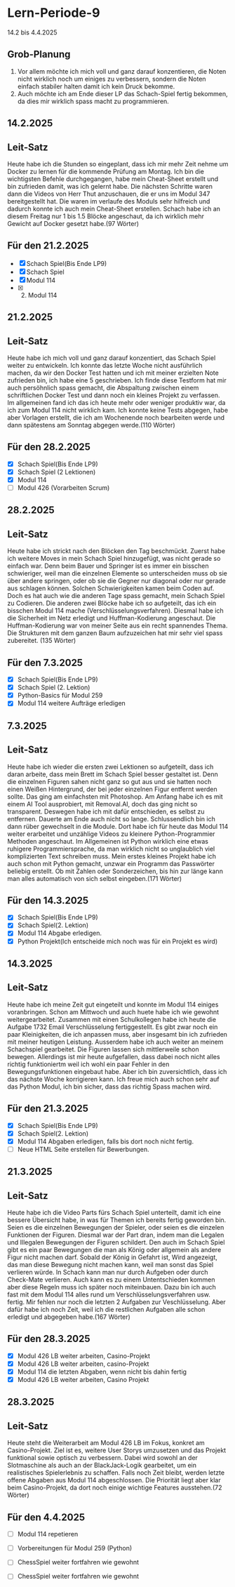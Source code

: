 # Lern-Periode-9

14.2 bis 4.4.2025

## Grob-Planung

1. Vor allem möchte ich mich voll und ganz darauf konzentieren, die Noten nicht wirklich noch um einiges zu verbessern, sondern die Noten einfach stabiler halten damit ich kein Druck bekomme.
2. Auch möchte ich am Ende dieser LP das Schach-Spiel fertig bekommen, da dies mir wirklich spass macht zu programmieren. 

## 14.2.2025
## Leit-Satz

Heute habe ich die Stunden so eingeplant, dass ich mir mehr Zeit nehme um Docker zu lernen für die kommende Prüfung am Montag. Ich bin die wichtigsten Befehle durchgegangen, habe mein Cheat-Sheet erstellt und bin zufrieden damit, was ich gelernt habe. Die nächsten Schritte waren dann die Videos von Herr Thut anzuschauen, die er uns im Modul 347 bereitgestellt hat. Die waren im verlaufe des Moduls sehr hilfreich und dadurch konnte ich auch mein Cheat-Sheet erstellen. Schach habe ich an diesem Freitag nur 1 bis 1.5 Blöcke angeschaut, da ich wirklich mehr Gewicht auf Docker gesetzt habe.(97 Wörter)

## Für den 21.2.2025

- [x] Schach Spiel(Bis Ende LP9)
- [x] Schach Spiel
- [x] Modul 114
- [x] 2. Modul 114

## 21.2.2025
## Leit-Satz

Heute habe ich mich voll und ganz darauf konzentiert, das Schach Spiel weiter zu entwickeln. Ich konnte das letzte Woche nicht ausführlich machen, da wir den Docker Test hatten und ich mit meiner erzielten Note zufrieden bin, ich habe eine 5 geschrieben. Ich finde diese Testform hat mir auch persöhnlich spass gemacht, die Abspaltung zwischen einem schriftlichen Docker Test und dann noch ein kleines Projekt zu verfassen. Im allgemeinen fand ich das ich heute mehr oder weniger produktiv war, da ich zum Modul 114 nicht wirklich kam. Ich konnte keine Tests abgegen, habe aber Vorlagen erstellt, die ich am Wochenende noch bearbeiten werde und dann spätestens am Sonntag abgegen werde.(110 Wörter)


## Für den 28.2.2025

- [X] Schach Spiel(Bis Ende LP9) 
- [X] Schach Spiel (2 Lektionen)
- [X] Modul 114
- [ ] Modul 426 (Vorarbeiten Scrum)

## 28.2.2025
## Leit-Satz

Heute habe ich strickt nach den Blöcken den Tag beschmückt. Zuerst habe ich weitere Moves in mein Schach Spiel hinzugefügt, was nicht gerade so einfach war. Denn beim Bauer und Springer ist es immer ein bisschen schwieriger, weil man die einzelnen Elemente so unterscheiden muss ob sie über andere springen, oder ob sie die Gegner nur diagonal oder nur gerade aus schlagen können. Solchen Schwierigkeiten kamen beim Coden auf. Doch es hat auch wie die anderen Tage spass gemacht, mein Schach Spiel zu Codieren. Die anderen zwei Blöcke habe ich so aufgeteilt, das ich ein bisschen Modul 114 mache (Verschlüsselungsverfahren). Diesmal habe ich die Sicherheit im Netz erledigt und Huffman-Kodierung angeschaut. Die Huffman-Kodierung war von meiner Seite aus ein recht spannendes Thema. Die Strukturen mit dem ganzen Baum aufzuzeichen hat mir sehr viel spass zubereitet. (135 Wörter)

## Für den 7.3.2025

- [X] Schach Spiel(Bis Ende LP9)
- [X] Schach Spiel (2. Lektion)
- [X] Python-Basics für Modul 259
- [X] Modul 114 weitere Aufträge erledigen

## 7.3.2025
## Leit-Satz

Heute habe ich wieder die ersten zwei Lektionen so aufgeteilt, dass ich daran arbeite, dass mein Brett im Schach Spiel besser gestaltet ist. Denn die einzelnen Figuren sahen nicht ganz so gut aus und sie hatten noch einen Weißen Hintergrund, der bei jeder einzelnen Figur entfernt werden sollte. Das ging am einfachsten mit Photoshop. Am Anfang habe ich es mit einem AI Tool ausprobiert, mit Removal.AI, doch das ging nicht so transparent. Deswegen habe ich mit dafür entschieden, es selbst zu entfernen. Dauerte am Ende auch nicht so lange. Schlussendlich bin ich dann rüber gewechselt in die Module. Dort habe ich für heute das Modul 114 weiter erarbeitet und unzählige Videos zu kleinere Python-Programmier Methoden angeschaut. Im Allgemeinen ist Python wirklich eine etwas ruhigere Programmiersprache, da man wirklich nicht so unglaublich viel komplizierten Text schreiben muss. Mein erstes kleines Projekt habe ich auch schon mit Python gemacht, unzwar ein Programm das Passwörter beliebig erstellt. Ob mit Zahlen oder Sonderzeichen, bis hin zur länge kann man alles automatisch von sich selbst eingeben.(171 Wörter)

## Für den 14.3.2025

- [X] Schach Spiel(Bis Ende LP9)
- [X] Schach Spiel(2. Lektion)
- [X] Modul 114 Abgabe erledigen.
- [X] Python Projekt(Ich entscheide mich noch was für ein Projekt es wird)

## 14.3.2025
## Leit-Satz

Heute habe ich meine Zeit gut eingeteilt und konnte im Modul 114 einiges voranbringen. Schon am Mittwoch und auch huete habe ich wie gewohnt weitergearbeitet. Zusammen mit einen Schulkollegen habe ich heute die Aufgabe 1732 Email Verschlüsselung fertiggestellt. Es gibt zwar noch ein paar Kleinigkeiten, die ich anpassen muss, aber insgesamt bin ich zufrieden mit meiner heutigen Leistung. Ausserdem habe ich auch weiter an meinem Schachspiel gearbeitet. Die Figuren lassen sich mittlerweile schon bewegen. Allerdings ist mir heute aufgefallen, dass dabei noch nicht alles richtig funktioniertm weil ich wohl ein paar Fehler in den Bewegungsfunktionen eingebaut habe. Aber ich bin zuversichtlich, dass ich das nächste Woche korrigieren kann. Ich freue mich auch schon sehr auf das Python Modul, ich bin sicher, dass das richtig Spass machen wird.

## Für den 21.3.2025

- [X] Schach Spiel(Bis Ende LP9)
- [X] Schach Spiel(2. Lektion)
- [X] Modul 114 Abgaben erledigen, falls bis dort noch nicht fertig.
- [ ] Neue HTML Seite erstellen für Bewerbungen.

## 21.3.2025
## Leit-Satz

Heute habe ich die Video Parts fürs Schach Spiel unterteilt, damit ich eine bessere Übersicht habe, in was für Themen ich bereits fertig geworden bin. Seien es die einzelnen Bewegungen der Spieler, oder seien es die einzelen Funktionen der Figuren. Diesmal war der Part dran, indem man die Legalen und Illegalen Bewegungen der Figuren schildert. Den auch im Schach Spiel gibt es ein paar Bewegungen die man als König oder allgemein als andere Figur nicht machen darf. Sobald der König in Gefahrt ist, Wird angezeigt, das man diese Bewegung nicht machen kann, weil man sonst das Spiel verlieren würde. In Schach kann man nur durch Aufgeben oder durch Check-Mate verlieren. Auch kann es zu einem Untentschieden kommen aber diese Regeln muss ich später noch miteinbauen. Dazu bin ich auch fast mit dem Modul 114 alles rund um Verschlüsselungsverfahren usw. fertig. Mir fehlen nur noch die letzten 2 Aufgaben zur Veschlüsselung. Aber dafür habe ich noch Zeit, weil ich die restlichen Aufgaben alle schon erledigt und abgegeben habe.(167 Wörter)

## Für den 28.3.2025

- [x] Modul 426 LB weiter arbeiten, Casino-Projekt
- [x] Modul 426 LB weiter arbeiten, casino-Projekt
- [x] Modul 114 die letzten Abgaben, wenn nicht bis dahin fertig
- [x] Modul 426 LB weiter arbeiten, Casino Projekt

## 28.3.2025
## Leit-Satz

Heute steht die Weiterarbeit am Modul 426 LB im Fokus, konkret am Casino-Projekt. Ziel ist es, weitere User Storys umzusetzen und das Projekt funktional sowie optisch zu verbessern. Dabei wird sowohl an der Slotmaschine als auch an der BlackJack-Logik gearbeitet, um ein realistisches Spielerlebnis zu schaffen. Falls noch Zeit bleibt, werden letzte offene Abgaben aus Modul 114 abgeschlossen. Die Priorität liegt aber klar beim Casino-Projekt, da dort noch einige wichtige Features ausstehen.(72 Wörter)

## Für den 4.4.2025

- [ ] Modul 114 repetieren
- [ ] Vorbereitungen für Modul 259 (Python)
- [ ] ChessSpiel weiter fortfahren wie gewohnt
- [ ] ChessSpiel weiter fortfahren wie gewohnt





